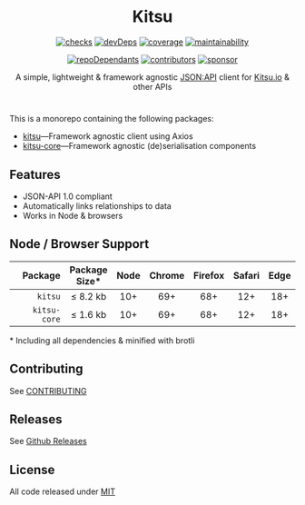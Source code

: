<h1 align=center>Kitsu</h1>

<p align=center>
  <a href=https://github.com/wopian/kitsu/actions><img alt=checks src=https://flat.badgen.net/github/checks/wopian/kitsu></a>
  <a href="https://david-dm.org/wopian/kitsu?type=dev"><img alt=devDeps src=https://flat.badgen.net/david/dev/wopian/kitsu></a>
  <a href=https://codeclimate.com/github/wopian/kitsu/code?sort=test_coverage><img alt=coverage src=https://flat.badgen.net/codeclimate/coverage/wopian/kitsu></a>
  <a href=https://codeclimate.com/github/wopian/kitsu/code?sort=maintainability><img alt=maintainability src=https://flat.badgen.net/codeclimate/maintainability/wopian/kitsu></a>
</p>

<p align=center>
  <a href=https://github.com/wopian/kitsu/network/dependents><img alt=repoDependants src=https://flat.badgen.net/github/dependents-repo/wopian/kitsu></a>
  <a href=https://github.com/wopian/kitsu/graphs/contributors><img alt=contributors src=https://flat.badgen.net/github/contributors/wopian/kitsu></a>
  <a href=https://github.com/sponsors/wopian><img alt=sponsor src='https://flat.badgen.net/badge/sponsor/%E2%9D%A4/pink?icon=github'></a>
</p>

<p align=center>A simple, lightweight & framework agnostic <a href=http://jsonapi.org>JSON:API</a> client for <a href=https://kitsu.io>Kitsu.io</a> & other APIs</p>

#

This is a monorepo containing the following packages:

- [kitsu]—Framework agnostic client using Axios
- [kitsu-core]—Framework agnostic (de)serialisation components

## Features

-   JSON-API 1.0 compliant
-   Automatically links relationships to data
-   Works in Node & browsers

## Node / Browser Support

| Package      | Package<br> Size\* | Node | Chrome | Firefox | Safari | Edge |
| -----------: | :----------------: | :--: | :----: | :-----: | :----: | :--: |
| `kitsu`      | ≤ 8.2 kb           | 10+  | 69+    | 68+     | 12+    | 18+  |
| `kitsu-core` | ≤ 1.6 kb           | 10+  | 69+    | 68+     | 12+    | 18+  |

\* Including all dependencies & minified with brotli

## Contributing

See [CONTRIBUTING]

## Releases

See [Github Releases]

## License

All code released under [MIT]

[kitsu]: https://github.com/wopian/kitsu/tree/master/packages/kitsu

[kitsu-core]: https://github.com/wopian/kitsu/tree/master/packages/kitsu-core

[Github Releases]: https://github.com/wopian/kitsu/releases

[CONTRIBUTING]: https://github.com/wopian/kitsu/blob/master/CONTRIBUTING.md

[MIT]: https://github.com/wopian/kitsu/blob/master/LICENSE.md
